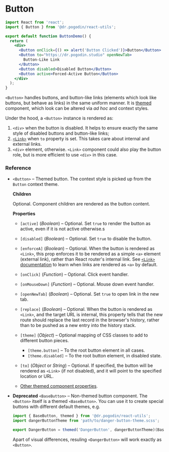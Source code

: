 # Button
```jsx
import React from 'react';
import { Button } from '@dr.pogodin/react-utils';

export default function ButtonDemo() {
  return (
    <div>
      <Button onClick={() => alert('Button Clicked')}>Button</Button>
      <Button to="https://dr.pogodin.studio" openNewTab>
        Button-Like Link
      </Button>
      <Button disabled>Disabled Button</Button>
      <Button active>Forced-Active Button</Button>
    </div>
  );
}
```
`<Button>` handles buttons, and button-like links (elements which look like
buttons, but behave as links) in the same uniform manner.
It is [themed](react-themes.md) component, which look can be altered via
_ad hoc_ and context styles.

Under the hood, a `<Button>` instance is rendered as:
1.  `<div>` when the button is disabled. It helps to ensure exactly
    the same style of disabled buttons and button-like links;
2.  [`<Link>`](link-and-navlink.md) when `to` property is set.
    This takes care about internal and external links.
3.  `<div>` element, otherwise. `<Link>` component could also play the button
    role, but is more efficient to use `<div>` in this case.

### Reference

- `<Button>` &ndash; Themed button. The context style is picked up from
  the `Button` context theme.

  **Children**

  Optional. Component children are rendered as the button content.

  **Properties**

  - `[active]` (_Boolean_) &ndash; Optional. Set `true` to render the button as
    active, even if it is not active otherwise.s

  - `[disabled]` (_Boolean_) &ndash; Optional. Set `true` to disable the button.

  - `[enforceA]` (_Boolean_) &ndash; Optional. When the button is rendered
    as `<Link>`, this prop enforces it to be rendered as a simple `<a>`
    element (external link), rather than React router's internal link.
    See [`<Link>` documentation](link-and-navlink.md) to learn when
    links are rendered as `<a>` by default.

  - `[onClick]` (_Function_) &ndash; Optional. Click event handler.

  - `[onMouseDown]` (_Function_) &ndash; Optional. Mouse down event handler.

  - `[openNewTab]` (_Boolean_) &ndash; Optional. Set `true` to open link in
    the new tab.

  - `[replace]` (_Boolean_) &ndash; Optional. When the button is rendered as
    `<Link>`, and the target URL is internal, this property tells that
    the new route should replace the last record in the browser's history,
    rather than to be pushed as a new entry into the history stack.

  - `[theme]` (_Object_) &ndash; Optional mapping of CSS classes to add
    to different button pieces.

    - `[theme.button]` &ndash; To the root button element in all cases.
    - `[theme.disabled]` &ndash; To the root button element, in disabled state.
  
  - `[to]` (_Object_ or _String_) &ndash; Optional. If specified, the button
    will be rendered as `<Link>` (if not disabled), and it will point to
    the specified location or URL.

  - [Other themed component properties](https://www.npmjs.com/package/@dr.pogodin/react-themes#themed-component-properties).

- **Deprecated** `<BaseButton>` &ndash; Non-themed button component.
  The `<Button>` itself is a themed `<BaseButton>`. You can use it to create
  special buttons with different default themes, e.g.

  ```jsx
  import { BaseButton, themed } from '@dr.pogodin/react-utils';
  import dangerButtonTheme from 'path/to/danger-button-theme.scss';

  export DangerButton = themed('DangerButton', dangerButtonTheme)(BaseButton);
  ```
  Apart of visual differences, resuling `<DangerButton>` will work exactly as
  `<Button>`.

